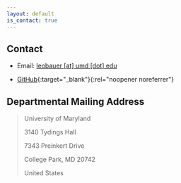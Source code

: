 ```yaml
---
layout: default
is_contact: true
---
```


## Contact

* Email: [leobauer [at] umd [dot] edu](mailto:leobauer@umd.edu)

* [GitHub](https://github.com/leo-bauer){:target="_blank"}{:rel="noopener noreferrer"}

## Departmental Mailing Address

> University of Maryland 
> 
> 3140 Tydings Hall
>
> 7343 Preinkert Drive
>
> College Park, MD 20742
>
> United States
